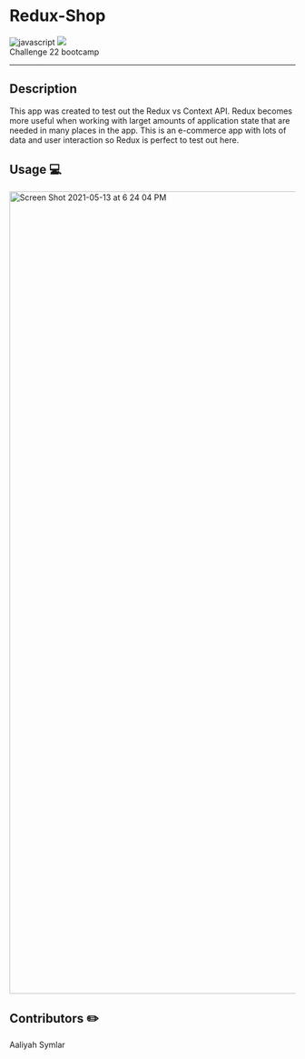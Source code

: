 # Redux-Shop
<img src="https://img.shields.io/badge/javascript-90%25-informational" alt="javascript" /> <img src="https://img.shields.io/badge/redux-%25-informational" />
<br />Challenge 22 bootcamp

<hr />

## Description
This app was created to test out the Redux vs Context API. Redux becomes more useful when working with larget amounts of application state that are needed in many places in the app. This is an e-commerce app with lots of data and user interaction so Redux is perfect to test out here.

## Usage 💻
<img width="1411" alt="Screen Shot 2021-05-13 at 6 24 04 PM" src="https://user-images.githubusercontent.com/40181569/118200436-a8dae800-b41a-11eb-948b-e744740d415a.png">


## Contributors ✏️
Aaliyah Symlar 



